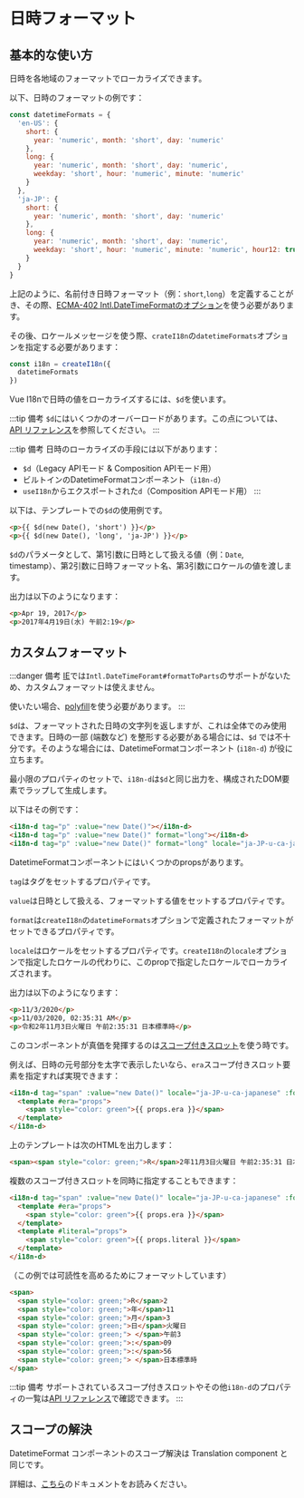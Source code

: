 # 日時フォーマット

## 基本的な使い方
日時を各地域のフォーマットでローカライズできます。

以下、日時のフォーマットの例です：

```js
const datetimeFormats = {
  'en-US': {
    short: {
      year: 'numeric', month: 'short', day: 'numeric'
    },
    long: {
      year: 'numeric', month: 'short', day: 'numeric',
      weekday: 'short', hour: 'numeric', minute: 'numeric'
    }
  },
  'ja-JP': {
    short: {
      year: 'numeric', month: 'short', day: 'numeric'
    },
    long: {
      year: 'numeric', month: 'short', day: 'numeric',
      weekday: 'short', hour: 'numeric', minute: 'numeric', hour12: true
    }
  }
}
```

上記のように、名前付き日時フォーマット（例：`short`,`long`）を定義することがき、その際、[ECMA-402 Intl.DateTimeFormatのオプション](https://tc39.es/ecma402/#datetimeformat-objects)を使う必要があります。

その後、ロケールメッセージを使う際、`crateI18n`の`datetimeFormats`オプションを指定する必要があります：

```js
const i18n = createI18n({
  datetimeFormats
})
```

Vue I18nで日時の値をローカライズするには、`$d`を使います。

:::tip 備考
`$d`にはいくつかのオーバーロードがあります。この点については、[API リファレンス](../../api/injection#d-value)を参照してください。
:::

:::tip 備考
日時のローカライズの手段には以下があります：

- `$d`（Legacy APIモード & Composition APIモード用）
- ビルトインのDatetimeFormatコンポーネント（`i18n-d`）
- `useI18n`からエクスポートされた`d`（Composition APIモード用）
:::

以下は、テンプレートでの`$d`の使用例です。

```html
<p>{{ $d(new Date(), 'short') }}</p>
<p>{{ $d(new Date(), 'long', 'ja-JP') }}</p>
```

`$d`のパラメータとして、第1引数に日時として扱える値（例：`Date`, timestamp）、第2引数に日時フォーマット名、第3引数にロケールの値を渡します。

出力は以下のようになります：

```html
<p>Apr 19, 2017</p>
<p>2017年4月19日(水) 午前2:19</p>
```

## カスタムフォーマット

:::danger 備考
[IE](https://developer.mozilla.org/en-US/docs/Web/JavaScript/Reference/Global_Objects/Intl/DateTimeFormat/formatToParts)では`Intl.DateTimeForamt#formatToParts`のサポートがないため、カスタムフォーマットは使えません。

使いたい場合、[polyfill](https://github.com/formatjs/formatjs/tree/main/packages/intl-datetimeformat)を使う必要があります。
:::

`$d`は、フォーマットされた日時の文字列を返しますが、これは全体でのみ使用できます。日時の一部 (端数など) を整形する必要がある場合には、`$d` では不十分です。そのような場合には、DatetimeFormatコンポーネント (`i18n-d`) が役に立ちます。

最小限のプロパティのセットで、`i18n-d`は`$d`と同じ出力を、構成されたDOM要素でラップして生成します。

以下はその例です：

```html
<i18n-d tag="p" :value="new Date()"></i18n-d>
<i18n-d tag="p" :value="new Date()" format="long"></i18n-d>
<i18n-d tag="p" :value="new Date()" format="long" locale="ja-JP-u-ca-japanese"></i18n-d>
```

DatetimeFormatコンポーネントにはいくつかのpropsがあります。

`tag`はタグをセットするプロパティです。

`value`は日時として扱える、フォーマットする値をセットするプロパティです。

`format`は`createI18n`の`datetimeFormats`オプションで定義されたフォーマットがセットできるプロパティです。

`locale`はロケールをセットするプロパティです。`createI18n`の`locale`オプションで指定したロケールの代わりに、このpropで指定したロケールでローカライズされます。

出力は以下のようになります：

```html
<p>11/3/2020</p>
<p>11/03/2020, 02:35:31 AM</p>
<p>令和2年11月3日火曜日 午前2:35:31 日本標準時</p>
```

このコンポーネントが真価を発揮するのは[スコープ付きスロット](https://v3.vuejs.org/guide/component-slots.html#scoped-slots)を使う時です。

例えば、日時の元号部分を太字で表示したいなら、`era`スコープ付きスロット要素を指定すれば実現できます：

```html
<i18n-d tag="span" :value="new Date()" locale="ja-JP-u-ca-japanese" :format="{ key: 'long', era: 'narrow' }">
  <template #era="props">
    <span style="color: green">{{ props.era }}</span>
  </template>
</i18n-d>
```

上のテンプレートは次のHTMLを出力します：

```html
<span><span style="color: green;">R</span>2年11月3日火曜日 午前2:35:31 日本標準時</span>
```

複数のスコープ付きスロットを同時に指定することもできます：

```html
<i18n-d tag="span" :value="new Date()" locale="ja-JP-u-ca-japanese" :format="{ key: 'long', era: 'narrow' }">
  <template #era="props">
    <span style="color: green">{{ props.era }}</span>
  </template>
  <template #literal="props">
    <span style="color: green">{{ props.literal }}</span>
  </template>
</i18n-d>
```

（この例では可読性を高めるためにフォーマットしています）

```html
<span>
  <span style="color: green;">R</span>2
  <span style="color: green;">年</span>11
  <span style="color: green;">月</span>3
  <span style="color: green;">日</span>火曜日
  <span style="color: green;"> </span>午前3
  <span style="color: green;">:</span>09
  <span style="color: green;">:</span>56
  <span style="color: green;"> </span>日本標準時
</span>
```

:::tip 備考
サポートされているスコープ付きスロットやその他`i18n-d`のプロパティの一覧は[API リファレンス](../../api/component.html#datetimeformat)で確認できます。
:::

## スコープの解決

DatetimeFormat コンポーネントのスコープ解決は Translation component と同じです。

詳細は、[こちら](../advanced/component.md#scope-resolving)のドキュメントをお読みください。